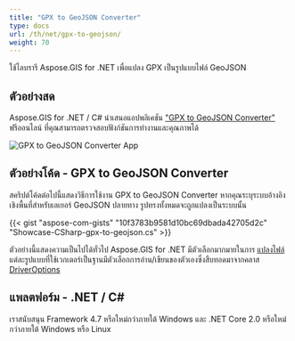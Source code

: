 ```yaml
---
title: "GPX to GeoJSON Converter"
type: docs
url: /th/net/gpx-to-geojson/
weight: 70
---
```


ใช้ไลบรารี Aspose.GIS for .NET เพื่อแปลง GPX เป็นรูปแบบไฟล์ GeoJSON

## **ตัวอย่างสด**

Aspose.GIS for .NET / C# นำเสนอแอปพลิเคชัน ["GPX to GeoJSON Converter"](https://products.aspose.app/gis/conversion/gpx-to-geojson) ฟรีออนไลน์ ที่คุณสามารถตรวจสอบฟังก์ชันการทำงานและคุณภาพได้

![GPX to GeoJSON Converter App](conversion.png)

## **ตัวอย่างโค้ด - GPX to GeoJSON Converter**

สคริปต์โค้ดต่อไปนี้แสดงวิธีการใช้งาน GPX to GeoJSON Converter หากคุณระบุระบบอ้างอิงเชิงพื้นที่สำหรับเลเยอร์ GeoJSON ปลายทาง รูปทรงทั้งหมดจะถูกแปลงเป็นระบบนั้น

{{< gist "aspose-com-gists" "10f3783b9581d10bc69dbada42705d2c" "Showcase-CSharp-gpx-to-geojson.cs" >}}

ตัวอย่างนี้แสดงความเป็นไปได้ทั่วไป Aspose.GIS for .NET มีตัวเลือกมากมายในการ [แปลงไฟล์](https://docs.aspose.com/gis/net/vector-layers/) แต่ละรูปแบบที่ใช้เวกเตอร์เป็นฐานมีตัวเลือกการอ่าน/เขียนของตัวเองซึ่งสืบทอดมาจากคลาส [DriverOptions](https://reference.aspose.com/gis/net/aspose.gis/driveroptions)

## **แพลตฟอร์ม - .NET / C#**

เราสนับสนุน Framework 4.7 หรือใหม่กว่าภายใต้ Windows และ .NET Core 2.0 หรือใหม่กว่าภายใต้ Windows หรือ Linux
